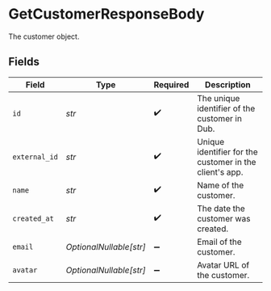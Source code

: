 # GetCustomerResponseBody

The customer object.


## Fields

| Field                                                   | Type                                                    | Required                                                | Description                                             |
| ------------------------------------------------------- | ------------------------------------------------------- | ------------------------------------------------------- | ------------------------------------------------------- |
| `id`                                                    | *str*                                                   | :heavy_check_mark:                                      | The unique identifier of the customer in Dub.           |
| `external_id`                                           | *str*                                                   | :heavy_check_mark:                                      | Unique identifier for the customer in the client's app. |
| `name`                                                  | *str*                                                   | :heavy_check_mark:                                      | Name of the customer.                                   |
| `created_at`                                            | *str*                                                   | :heavy_check_mark:                                      | The date the customer was created.                      |
| `email`                                                 | *OptionalNullable[str]*                                 | :heavy_minus_sign:                                      | Email of the customer.                                  |
| `avatar`                                                | *OptionalNullable[str]*                                 | :heavy_minus_sign:                                      | Avatar URL of the customer.                             |